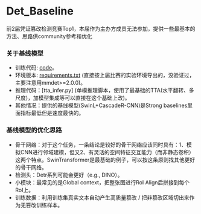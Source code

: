 # Det_Baseline
前2届凭证篡改检测竞赛Top1，本届作为主办方成员无法参加，提供一些最基本的方法、思路供community参考和优化
### 关于基线模型
* 训练代码: [code]()。
* 环境版本: [requirements.txt]() (直接按上届比赛的实验环境导出的，没验证过，主要注意用mmdet>=2.0.0)。
* 推理代码：[tta_infer.py] (单模推理脚本，使用了最基础的TTA(水平翻转、多尺度)，加模型集成等可以直接在这个基础上改)。
* 其他情况：提供的基线模型(SwinL+CascadeR-CNN)是Strong baselines里面指标最低但是速度最快的。
### 基线模型的优化思路
* 骨干网络：对于这个任务，一条结论是较好的骨干网络应该同时具有：1、模拟CNN进行邻域建模，但又2、有灵活的空间特征交互能力（而非静态卷积）这两个特点。SwinTransformer是最基础的例子，可以按这条原则找其他更好的骨干网络。
* 检测头：Detr系列可能会更好（e.g., DINO）。
* 小模块：最常见的是Global context，把整张图进行RoI Align后拼接到每个RoI上。
* 训练数据：利用训练集真实文本自动产生高质量篡改 / 把非篡改区域切出来作为无篡改训练样本。

